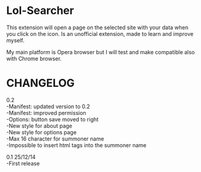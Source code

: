 Lol-Searcher
=====

This extension will open a page on the selected site with your data when you click on the icon.
Is an unofficial extension, made to learn and improve myself.

My main platform is Opera browser but I will test and make compatible also with Chrome browser.

CHANGELOG                                         
=====

0.2                                                                                                                          
-Manifest: updated version to 0.2                                                        
-Manifest: improved permission                                                                     
-Options: button save moved to right                                                                               
-New style for about page                                                                                   
-New style for options page                                                                                                 
-Max 16 character for summoner name                                                                                                               
-Impossible to insert html tags into the summoner name                                                                          

0.1 25/12/14                                                                    
-First release                                                                                         
